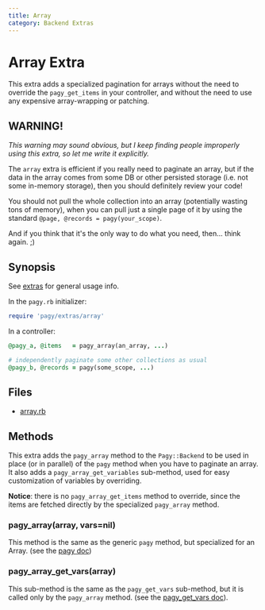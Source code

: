 ```yaml
---
title: Array
category: Backend Extras
---
```

# Array Extra

This extra adds a specialized pagination for arrays without the need to override the `pagy_get_items` in your controller, and without the need to use any expensive array-wrapping or patching.

## WARNING!

_This warning may sound obvious, but I keep finding people improperly using this extra, so let me write it explicitly._

The `array` extra is efficient if you really need to paginate an array, but if the data in the array comes from some DB or other persisted storage (i.e. not some in-memory storage), then you should definitely review your code!

You should not pull the whole collection into an array (potentially wasting tons of memory), when you can pull just a single page of it by using the standard `@page, @records = pagy(your_scope)`.

And if you think that it's the only way to do what you need, then... think again. ;)

## Synopsis

See [extras](../extras.md) for general usage info.

In the `pagy.rb` initializer:

```ruby
require 'pagy/extras/array'
```

In a controller:

```ruby
@pagy_a, @items   = pagy_array(an_array, ...)

# independently paginate some other collections as usual
@pagy_b, @records = pagy(some_scope, ...)
```

## Files

- [array.rb](https://github.com/ddnexus/pagy/blob/master/lib/pagy/extras/array.rb)

## Methods

This extra adds the `pagy_array` method to the `Pagy::Backend` to be used in place (or in parallel) of the `pagy` method when you have to paginate an array. It also adds a `pagy_array_get_variables` sub-method, used for easy customization of variables by overriding.

**Notice**: there is no `pagy_array_get_items` method to override, since the items are fetched directly by the specialized `pagy_array` method.

### pagy_array(array, vars=nil)

This method is the same as the generic `pagy` method, but specialized for an Array. (see the [pagy doc](../api/backend.md#pagycollection-varsnil))

### pagy_array_get_vars(array)

This sub-method is the same as the `pagy_get_vars` sub-method, but it is called only by the `pagy_array` method. (see the [pagy_get_vars doc](../api/backend.md#pagy_get_varscollection-vars)).

